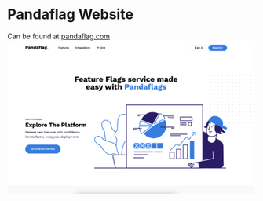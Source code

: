 # Pandaflag Website

Can be found at [pandaflag.com](www.pandaflag.com)
![website-hero](./images/website-hero.png)